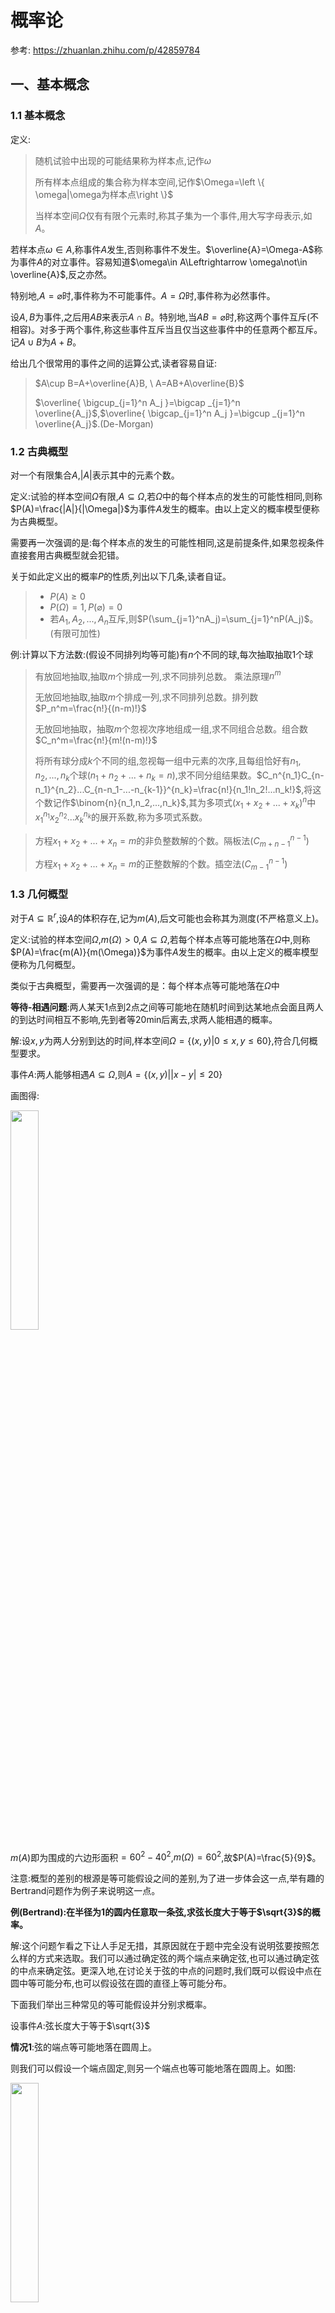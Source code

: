 # 概率论

参考: https://zhuanlan.zhihu.com/p/42859784

## 一、基本概念

### 1.1 基本概念

定义:

> 随机试验中出现的可能结果称为样本点,记作$\omega$
>
> 所有样本点组成的集合称为样本空间,记作$\Omega=\left \{ \omega|\omega为样本点\right \}$
>
> 当样本空间$\Omega$仅有有限个元素时,称其子集为一个事件,用大写字母表示,如$A$。

若样本点$\omega\in A$,称事件$A$发生,否则称事件不发生。$\overline{A}=\Omega-A$称为事件$A$的对立事件。容易知道$\omega\in A\Leftrightarrow \omega\not\in \overline{A}$,反之亦然。

特别地,$A=\varnothing$时,事件称为不可能事件。$A=\Omega$时,事件称为必然事件。


设$A,B$为事件,之后用$AB$来表示$A\cap B$。特别地,当$AB=\varnothing$时,称这两个事件互斥(不相容)。对多于两个事件,称这些事件互斥当且仅当这些事件中的任意两个都互斥。记$A\cup B$为$A+B$。


给出几个很常用的事件之间的运算公式,读者容易自证:

> $A\cup B=A+\overline{A}B, \ A=AB+A\overline{B}$
>
> $\overline{ \bigcup_{j=1}^n A_j }=\bigcap _{j=1}^n \overline{A_j}$,$\overline{ \bigcap_{j=1}^n A_j }=\bigcup _{j=1}^n \overline{A_j}$.(De-Morgan)


### 1.2 古典概型

对一个有限集合$A$,$|A|$表示其中的元素个数。

定义:试验的样本空间$\Omega$有限,$A\subseteq \Omega$,若$\Omega$中的每个样本点的发生的可能性相同,则称$P(A)=\frac{|A|}{|\Omega|}$为事件$A$发生的概率。由以上定义的概率模型便称为古典概型。

需要再一次强调的是:每个样本点的发生的可能性相同,这是前提条件,如果忽视条件直接套用古典概型就会犯错。

关于如此定义出的概率$P$的性质,列出以下几条,读者自证。

> * $P(A)\geq 0$
> * $P(\Omega)=1,P(\varnothing)=0$
> * 若$A_1,A_2,...,A_n$互斥,则$P(\sum_{j=1}^nA_j)=\sum_{j=1}^nP(A_j)$。(有限可加性)


例:计算以下方法数:(假设不同排列均等可能)有$n$个不同的球,每次抽取抽取1个球

> 有放回地抽取,抽取$m$个排成一列,求不同排列总数。 乘法原理$n^m$
>
> 无放回地抽取,抽取$m$个排成一列,求不同排列总数。排列数$P_n^m=\frac{n!}{(n-m)!}$
>
> 无放回地抽取，抽取$m$个忽视次序地组成一组,求不同组合总数。组合数$C_n^m=\frac{n!}{m!(n-m)!}$
>
> 将所有球分成$k$个不同的组,忽视每一组中元素的次序,且每组恰好有$n_1,n_2,...,n_k$个球($n_1+n_2+...+n_k=n$),求不同分组结果数。$C_n^{n_1}C_{n-n_1}^{n_2}...C_{n-n_1-...-n_{k-1}}^{n_k}=\frac{n!}{n_1!n_2!...n_k!}$,将这个数记作$\binom{n}{n_1,n_2,...,n_k}$,其为多项式$(x_1+x_2+...+x_k)^n$中$x_1^{n_1}x_2^{n_2}...x_k^{n_k}$的展开系数,称为多项式系数。

> 方程$x_1+x_2+...+x_n=m$的非负整数解的个数。隔板法($C_{m+n-1}^{n-1}$)
>
> 方程$x_1+x_2+...+x_n=m$的正整数解的个数。插空法($C_{m-1}^{n-1}$)


### 1.3 几何概型

对于$A\subseteq \mathbb{R}^r$,设$A$的体积存在,记为$m(A)$,后文可能也会称其为测度(不严格意义上)。

定义:试验的样本空间$\Omega$,$m(\Omega)>0$,$A\subseteq \Omega$,若每个样本点等可能地落在$\Omega$中,则称$P(A)=\frac{m(A)}{m(\Omega)}$为事件$A$发生的概率。由以上定义的概率模型便称为几何概型。

类似于古典概型，需要再一次强调的是：每个样本点等可能地落在$\Omega$中

**等待-相遇问题**:两人某天1点到2点之间等可能地在随机时间到达某地点会面且两人的到达时间相互不影响,先到者等20min后离去,求两人能相遇的概率。

解:设$x,y$为两人分别到达的时间,样本空间$\Omega=\left \{ (x,y)|0\leq x,y\leq 60 \right \}$,符合几何概型要求。

事件$A$:两人能够相遇$A\subseteq \Omega$,则$A=\left \{ (x,y)||x-y|\leq 20\right \}$

画图得:

<img src="http://pic2.zhimg.com/v2-abae587e4b867d45db91a54c7dc15745_b.jpg" style="width: 30%">

$m(A)$即为围成的六边形面积$=60^2-40^2$,$m(\Omega)=60^2$,故$P(A)=\frac{5}{9}$。

注意:概型的差别的根源是等可能假设之间的差别,为了进一步体会这一点,举有趣的Bertrand问题作为例子来说明这一点。

**例(Bertrand):在半径为1的圆内任意取一条弦,求弦长度大于等于$\sqrt{3}$的概率。**

解:这个问题乍看之下让人手足无措，其原因就在于题中完全没有说明弦要按照怎么样的方式来选取。我们可以通过确定弦的两个端点来确定弦,也可以通过确定弦的中点来确定弦。更深入地,在讨论关于弦的中点的问题时,我们既可以假设中点在圆中等可能分布,也可以假设弦在圆的直径上等可能分布。

下面我们举出三种常见的等可能假设并分别求概率。

设事件$A$:弦长度大于等于$\sqrt{3}$

**情况1**:弦的端点等可能地落在圆周上。

则我们可以假设一个端点固定,则另一个端点也等可能地落在圆周上。如图:

<img src="http://pic4.zhimg.com/v2-fb6bd097599a43ef7e21327994e15c97_b.jpg" style="width: 30%" >

固定点$C$,假设$|CB|=|CD|=\sqrt{3}$,则另一个端点只需要在$B,D$所夹劣弧之上都满足要求。则样本空间$\Omega=\left \{ \theta|\theta\in [0,2\pi ) \right \}$,$A=\left \{ \theta|\theta\in [\frac{2}{3}\pi ,\frac{4}{3}\pi ] \right \}$。容易求出$P(A)=\frac{1}{3}$。

**情况2**:弦的中点等可能地落在一个小圆内。

如图:

<img src="https://pic1.zhimg.com/80/v2-8867261d39ec200e76f040bb033d2cb0_1440w.jpg" style="width: 30%" >

$|BC|=|EF|=\sqrt{3}$,则这两条弦的中点在同一个小圆上,容易知道当弦的中点在小圆上或内时,弦长必定符合条件要求。利用几何概型,$m(\Omega)=\pi ,m(A)=\frac{\pi}{4}$,$P(A)=\frac{1}{4}$。

**情况3**:弦中点等可能地落在与之垂直的直径上。

如图:

<img src="https://pic2.zhimg.com/v2-85f57e04fdf7cd429b7b92bf5ad5deb1_b.jpg" style="width: 30%">

$|BC|=\sqrt{3}$,容易知道当弦中点在小圆之内时,满足条件要求。由于沿着直径等可能分布。故$P(A)=\frac{1}{2}$。

可以看到不同的等可能假设导致了最后截然不同的结果。然而,这些结果之间并无对错之分,只是从不同角度看同一个问题得到了不同的结果。


### 1.4 概率空间

$A,B$为测度存在的事件,则$\overline{A},A\cup B,A\cap B,A-B$也都可测。故可测事件事件经过有限次集合运算后得到的事件也必定可测。

现在若有事件列$A_1,A_2,...$互斥且均可测,则由体积的性质,$m(\bigcup _{j=1}^{\infty}A_j)=\sum_{j=1}^{\infty}m(A_j)$,故互斥的可测事件经过可列并后仍旧可测。

现在考虑,更广泛地,事件列$B_1,B_2,...$,均可测(不一定互斥)。进行变换$A_1=B_1,A_2=B_2-B_1,...,A_j=B_j-B_{j-1}-...-B_1$,则事件列$A_1,A_2,...$互斥且均可测,且有$\bigcup_{j=1}^{\infty}A_j=\bigcup_{j=1}^{\infty}B_j$,利用上述结论,可以得到$\bigcup_{j=1}^{\infty}B_j$可测。故可测事件经过可列并后仍旧可测。

自然地,我们引出如下定义:$\Omega$为样本空间,$F$为$\Omega$的子集构成的集合,若$F$满足:

> 1. $\Omega\in F$
> 2. 若$A\in F,\overline{A}\in F$(对补集运算封闭)
> 3. 若$A_j\in F,\bigcup_{j=1}^{\infty}A_j\in F$(对可列并运算封闭)

则$F$为$\Omega$的事件域/$\sigma$域,称$(\Omega,F)$为可测空间。

在可测空间上,我们得以严格定义概率,作为一种测度而存在。

定义:$(\Omega,F)$为可测空间,$P$为定义在$F$上的函数,若满足:

> 1. $\forall A\in F,P(A)\geq 0$(非负性)
> 2. $P(\Omega)=1$(完全性)
> 3. 对$A_1,A_2,...$为$F$中的互斥事件列,有$P(\bigcup _{j=1}^{\infty}A_j)=\sum_{j=1}^{\infty}P(A_j)$(可列可加性)

则$P$为$F$上的概率测度,简称概率,$(\Omega,F,P)$称为概率空间。

定义:$A$为事件,若$P(A)=1$,称$A$几乎必然发生,记作$A \ a.s.$。(almost surely)

### 1.5 概率的性质

关于概率的加法性质,给出以下性质:

> 1. $P(A\cup B)=P(A)+P(B)-P(AB)$
> 2. 若$B\subseteq A,P(A-B)=P(A)-P(B),P(A)\geq P(B)$
> 3. (Jordan公式)$P(\bigcup _{j=1}^nA_j)=\sum_{k=1}^n(-1)^{k-1}\sum_{1\leq j_1<j_2<...<j_k\leq n}P(A_{j_1}A_{j_2}...A_{j_k})$

事实上,在对数学期望的性质有了解后,我们可以利用数学期望与概率之间的联系给出容易的证明。关于概率的连续性,可能是我们较为陌生的方面,但是十分重要。

**定义:** 若$A_1\subseteq A_2\subseteq...$,称此事件列单调递增。类似地,可以定义单调递减的事件列。

定理:(概率的连续性)

> 若$A_1,A_2,...$为单调递增事件列,$P(\bigcup_{j=1}^{\infty}A_j)=\lim_{n\rightarrow \infty}P(A_n)$.
> 
> 若$B_1,B_2,...$为单调递减事件列,$P(\bigcap_{j=1}^{\infty}B_j)=\lim_{n\rightarrow \infty}P(B_n)$。

想法是利用上文提到的变换将事件列变为互斥事件列寻求简化。$C_1=A_1,C_2=A_2-A_1,...,C_j=A_j-A_{j-1}-...-A_1$,则$C_1,C_2,...$为互斥事件列,且$\bigcup_{j=1}^{\infty}A_j=\bigcup_{j=1}^{\infty}C_j$,故$P(\bigcup_{j=1}^{\infty}A_j)=P(\bigcup_{j=1}^{\infty}C_j)=\sum_{j=1}^{\infty}P(C_j)=\lim _{n\rightarrow \infty}\sum_{j=1}^n[P(A_j)-P(A_{j-1})]=\lim_{n\rightarrow \infty}P(A_n)$。

之所以称为连续性是因为定理表达了如下含义：递增事件列的概率的极限等于事件列的极限(可列并)的概率,也就是说概率测度与极限是可交换的。

形象地理解,如果一个递减事件列,其中事件发生概率越来越小,那么所有事件同时发生的概率等于最小的那个事件发生的概率。如果一个递增事件列,其中事件发生概率越来越大,那么所有事件中至少有一个事件发生的概率等于最大的那个事件发生的概率。事实上,概率的连续性定理仅仅是将这样的想法严格化了而已。

### 1.6 条件概率、乘法公式

考虑如下问题:掷一次骰子,已知投掷出的点数为偶数,求投出2的概率。

我们注意到在附加了“投掷出的点数为偶数”的条件后,利用古典概型时,事件“投出2”并未改变。变化的是样本空间,它被缩小了。所以条件概率的本质其实是对样本空间的限制。

**定义:** $A,B$为事件,则$P(B|A)$指的是在条件$A$下$B$发生的条件概率。

自然地,我们想建立条件概率与一般概率之间的联系。我们不妨设$P(A)>0$,否则条件概率必为0。

我们先考虑简单的情况:古典概型下的情况。此时$P(B|A)=P(AB|A)=\frac{|AB|}{|A|}=\frac{\frac{|AB|}{|\Omega|}}{\frac{|A|}{|\Omega|}}=\frac{P(AB)}{P(A)}$,由此,我们得到了重要的乘法公式。

**乘法公式:** $P(A)>0,P(B|A)=\frac{P(AB)}{P(A)}$


模仿概率测度的定义,我们可以定义条件概率测度。**$(\Omega,F)$为可测空间,$A,B\in F$,$P(A)>0$,$P(A)$为定义在$F$上的函数,$P_A(B)=P(B|A)$,$P_A$满足概率测度的定义。**所以事实上,对概率测度成立的性质对条件概率测度同样成立。

我们给出几条常用的性质:

> 1. 若$P(AB)>0$,$P_A(C|B)=P(C|AB)$
> 
> 2. 若$P(A_1A_2...A_{n-1})>0$,有$P(A_1A_2...A_n)=P(A_1)P(A_2|A_1)...P(A_n|A_1A_2...A_{n-1})$。

### 1.7 事件的独立性

独立性,顾名思义,指的是两个事件相互不产生影响。换句话说,可以理解为有无$A$事件发生作为条件都不影响$B$事件发生的概率。即$P(B|A)=P(A)$,同乘$P(A)$得到$P(AB)=P(A)P(B)$。所以很自然地引出如下定义:

**定义:** 若事件$A,B$满足$P(AB)=P(A)P(B)$,则$A$与$B$独立。

在这里需要注意的是事件多于两个的情况。

**定义:** 若事件$A_1,A_2,...,A_n$满足$P(A_1A_2...A_n)=P(A_1)P(A_2)...P(A_n)$,则称这些事件相互独立。

我们有必要区分两两独立和相互独立的概念。事实上,相互独立则必定两两独立,但是反之不成立。

**反例:** 考虑一个四面体,一面红色,一面黄色,一面蓝色,一面三种颜色都有。现在掷此四面体。

$A$:朝下面包含红色,$B$:朝下面包含黄色,$C$:朝下面包含蓝色。则容易得到$P(A)=P(B)=P(C)=\frac{1}{2}$,$P(AB)=P(AC)=P(BC)=\frac{1}{4}$,$P(ABC)=\frac{1}{4}$。

故$P(AB)=P(A)P(B)$,同理另外两个式子成立,故这三个事件两两独立。但是$P(ABC)\neq P(A)P(B)P(C)$,不相互独立。

### 1.8 全概公式,Bayes公式

**定理(全概率公式):** 事件$A_1,A_2,...,A_n$互斥,$B\subseteq \bigcup _{j=1}^nA_j$,则$P(B)=\sum_{j=1}^nP(A_j)P(B|A_j)$。

证明:利用概率的有限可加性,逆用条件概率乘法公式。

$$P(B)=P(\bigcup _{j=1}^nBA_j)=\sum_{j=1}^nP(BA_j)=\sum_{j=1}^nP(A_j)P(B|A_j)$$

全概率公式也可以理解为$A_1,A_2,...,A_n$提供了事件$B$的一个两两不交的划分,所以$B$发生的概率就被拆成了$n$个小块的概率之和。全概公式看上去简单,实际非常常用。比如:抽签的公平性就可以用全概公式加以证明。

例:(抽签公平性) $n$个球,$m$个黑,剩下全为白,球除了颜色外没有任何差别。求证:无放回地依次抽取球,每一次抽中黑球的概率都是$\frac{m}{n}$。

证明:利用数学归纳法,这里着重证明数学归纳法的第二步。事件$A_j$表示第$j$次抽到了黑球。

由归纳假设,对一切$m\leq n$,$P(A_{j-1})=\frac{m}{n}$。已知$P(A_{1})=\frac{m}{n}$,
由全概公式, $P(A_j)=P(A_1)P(A_j|A_1)+P(\overline{A_1})P(A_j|\overline{A_1})=\frac{m}{n}\frac{m-1}{n-1}+\frac{n-m}{n}\frac{m}{n-1}=\frac{m}{n}$,故得证。

我们接着再来介绍全概公式一个有趣的应用:为何赌博者无限赌下去总是倾向于破产?在这个例子中,我们同时介绍一种在概率论中常用的方法:递推公式法。

**例:(赌徒破产)** 一个人有$a$的本金,打算再赢$b$元就停止赌博,设每局$p=\frac{1}{2}$概率赢,输赢对金钱影响都是$1$,输光后自然地停止赌博,求输光的概率$q(a)$。

解：

[公式] ：第一局赢 [公式] ：有本金 [公式] 时最后输光

则 [公式]

利用全概率公式，有 [公式]

[公式]

故 [公式]

对上式进行累加，得到 [公式]

取 [公式] 可求得 [公式]

故 [公式]

我们发现有趣的是 [公式] 。这说明，就算赌博在规则上完全公平，越贪心则越有可能会输光。在规则上公平的赌博中如果本金有限，一直赌下去，则必定输光。这是一个违反直觉却又无法辩驳的结论。





下面引入Bayes公式

定理（Bayes公式）：

事件 [公式]互斥， [公式] ，若 [公式] ， [公式]

证明：

利用全概公式，逆用条件概率乘法公式即可。

[公式]



同样地，Bayes公式推导也很简单，但是却有着丰富的含义。

Bayes公式描述的是一个“学习”与“逆推”的过程， [公式] 可以看作是诱发了事件 [公式] 的原因， [公式] 就代表了每个原因可能发生的概率，是我们先天便已经具备的知识，称为先验概率。而当发生了事件 [公式] 后，我们对引发其的原因会产生新的认识，便就是 [公式] ，称为后验概率。我们拿着先天的经验或知识来进行实践，得到结果后又反过来用来更新那些我们本来具有的经验知识，重复这一过程我们就可以越来越靠近真理，这便是Bayes公式表现出的“学习性”的含义。



鉴于Bayes公式的重要性，我们给出例子体会其实际应用。

例：调查发现肺癌病人中吸烟人群占 [公式] %，无肺癌人群中有 [公式] %吸烟。若在所有人群中，肺癌的发病率都为 [公式] ，求吸烟人群发病率是不吸烟人群的多少倍？

解：

在做类似问题时应该先合理定义事件。

此处定义 [公式] ：有肺癌 [公式] ：吸烟

由Bayes公式， [公式]

[公式]

同理地， [公式]

故吸烟人群发病率是不吸烟人群的 [公式] 倍。



我们可能认为吸烟率所差无几，所以结果不应该有那么大的患病率差别。但是我们同时也应该注意到肺癌的自然发病率极其小，在这种情况下，吸烟率的差别被放大了。能够得到很多凭借直觉所得不到的结论也是学习概率论的乐趣之一。


### 1.9 事件列的上下极限,Borel-Cantelli引理

本章同样地基本不涉及应用方面，若对理论方面无兴趣可以跳过

我们在先前定义了单调集合列的极限（回忆在概率连续性处提到的内容）

现在我们来引入集合列的上、下极限的定义：

定义：

对事件列 [公式]

设 [公式] ，容易知道 [公式] 单调递减， [公式] 单调递增，则极限存在。

则 [公式] 为 [公式] 的上极限，记为 [公式] ， [公式] 为 [公式] 的下极限，记为 [公式] 。



从定义之中，我们不难推出的是下极限是上极限的子集，即 [公式] 。

进一步地理解，可以发现[公式]发生当且仅当有无穷个 [公式] 发生；而[公式]发生当且仅当最多有限个[公式] 不发生。

由概率的连续性（根本上来说就是概率测度与极限可交换），我们容易得到以下结论：

[公式]

[公式]



特别地，由于[公式]发生当且仅当有无穷个 [公式] 发生，上极限符号常常被记作 [公式] ，即 [公式] （ [公式] 表示 [公式] ）



定理（Borel-Cantelli）：

对事件列[公式]

（1）：若 [公式] ， [公式]

（2）：若事件列中事件相互独立， [公式] ，则 [公式]

证明：

（1）：由[公式]，且 [公式]

得到 [公式] 。

由级数收敛的Cauchy准则， [公式]

故得到 [公式] 。

（2）：想方设法利用独立的条件，则需要事件之交的形式。

[公式] ，故可以先估计 [公式] 。

想到可以利用De-Morgan定律将并换为交，从而利用独立的条件。

[公式]

[公式]

当 [公式] 时，有 [公式] 。通过指数函数将连乘再转化回连加。

[公式]

由 [公式] 发散， [公式]

故可以得到 [公式]

则 [公式] 。



Borel-Cantelli是一个很抽象的定理。在这里，值得一提的是事件列中事件相互独立时， [公式] 的取值只能为 [公式] 或 [公式] 。即对相互独立的事件列，其中有无穷个事件发生的概率要么为 [公式] 要么为 [公式] 。这个结论被称为独立 [公式] 律。

我们可以先考虑简单一些的情况，对独立重复试验（每次发生的概率为常数 [公式] ，无限重复做下去），则 [公式] 当且仅当 [公式] 。这告诉我们在独立重复试验中，当事件每次几乎必然不发生（发生概率为0）时，无穷次地重复下去几乎必然不会有无穷次事件发生。相对地，在独立重复试验中，当事件每次发生的概率不为0（即使再小再趋向于0）时，无穷次地重复下去几乎必然会有无穷次事件发生。

接下来考虑独立的试验（第 [公式] 次发生的概率为会随 [公式] 变化的[公式] ，无限次地做下去）。这里不妨假设 [公式] ，则此定理告诉我们事件列中是否有无穷多个事件发生，只与 [公式] 充分大时 [公式] 的值有关。（这点是符合直觉的）然而，如果 [公式] ，事件列中会有无穷多个事件发生。而 [公式] 时，则不会有无穷多个事件发生。（这又是直觉所感受不到的）

Borel-Cantelli引理不仅仅为我们提供了有趣的结论，还是我们后文得到强大数律的理论基础，在理论工作上是很重要的。



